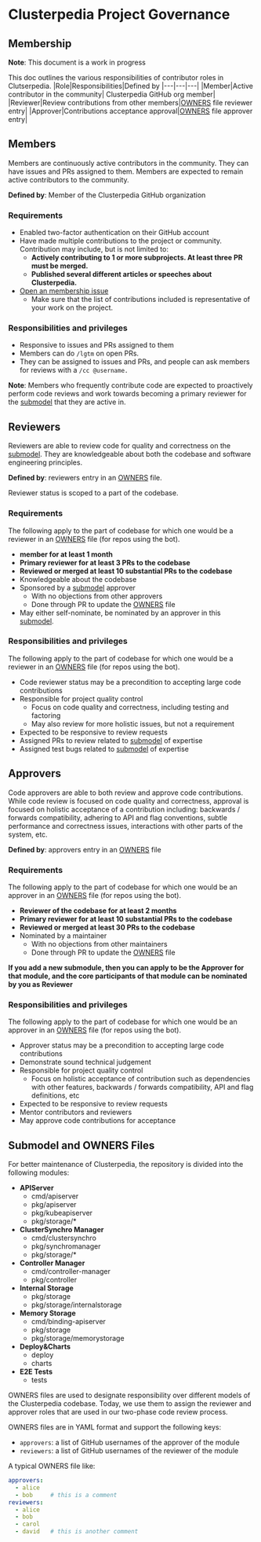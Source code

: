 # Clusterpedia Project Governance
## Membership
**Note**: This document is a work in progress

This doc outlines the various responsibilities of contributor roles in Clutserpedia.
|Role|Responsibilities|Defined by
|---|---|---|
|Member|Active contributor in the community| Clusterpedia GitHub org member|
|Reviewer|Review contributions from other members|[OWNERS](#submodel-and-owners-files) file reviewer entry|
|Approver|Contributions acceptance approval|[OWNERS](#submodel-and-owners-files) file approver entry|

## Members
Members are continuously active contributors in the community. They can have issues and PRs assigned to them.
Members are expected to remain active contributors to the community.

**Defined by**: Member of the Clusterpedia GitHub organization

### Requirements
* Enabled two-factor authentication on their GitHub account
* Have made multiple contributions to the project or community. Contribution may include, but is not limited to:
    * **Actively contributing to 1 or more subprojects. At least three PR must be merged.**
    * **Published several different articles or speeches about Clusterpedia.**
* [Open an membership issue](https://github.com/clusterpedia-io/clusterpedia/issues/new?assignees=Iceber&labels=kind%2Fmembership&template=membership-request.md&title=%5BMEMBERSHIP+REQUEST%5D+New+Member+of+Clusterpedia)
    * Make sure that the list of contributions included is representative of your work on the project.

### Responsibilities and privileges
* Responsive to issues and PRs assigned to them
* Members can do `/lgtm` on open PRs.
* They can be assigned to issues and PRs, and people can ask members for reviews with a `/cc @username.`

**Note**: Members who frequently contribute code are expected to proactively perform code reviews and work towards becoming a primary reviewer for the [submodel](#submodel-and-owners-files) that they are active in.

## Reviewers
Reviewers are able to review code for quality and correctness on the [submodel](#submodel-and-owners-files).
They are knowledgeable about both the codebase and software engineering principles.

**Defined by**: reviewers entry in an [OWNERS](#submodel-and-owners-files) file.

Reviewer status is scoped to a part of the codebase.

### Requirements
The following apply to the part of codebase for which one would be a reviewer in an [OWNERS](#submodel-and-owners-files) file (for repos using the bot).
* **member for at least 1 month**
* **Primary reviewer for at least 3 PRs to the codebase**
* **Reviewed or merged at least 10 substantial PRs to the codebase**
* Knowledgeable about the codebase
* Sponsored by a [submodel](#submodel-and-owners-files) approver
    * With no objections from other approvers
    * Done through PR to update the [OWNERS](#submodel-and-owners-files) file
* May either self-nominate, be nominated by an approver in this [submodel](#submodel-and-owners-files).

### Responsibilities and privileges
The following apply to the part of codebase for which one would be a reviewer in an [OWNERS](#submodel-and-owners-files) file (for repos using the bot).

* Code reviewer status may be a precondition to accepting large code contributions
* Responsible for project quality control
    * Focus on code quality and correctness, including testing and factoring
    * May also review for more holistic issues, but not a requirement
* Expected to be responsive to review requests
* Assigned PRs to review related to [submodel](#submodel-and-owners-files) of expertise
* Assigned test bugs related to [submodel](#submodel-and-owners-files) of expertise

## Approvers
Code approvers are able to both review and approve code contributions. While code review is focused on code quality and correctness, approval is focused on holistic acceptance of a contribution including: backwards / forwards compatibility, adhering to API and flag conventions, subtle performance and correctness issues, interactions with other parts of the system, etc.

**Defined by**: approvers entry in an [OWNERS](#submodel-and-owners-files) file

### Requirements
The following apply to the part of codebase for which one would be an approver in an [OWNERS](#submodel-and-owners-files) file (for repos using the bot).
* **Reviewer of the codebase for at least 2 months**
* **Primary reviewer for at least 10 substantial PRs to the codebase**
* **Reviewed or merged at least 30 PRs to the codebase**
* Nominated by a maintainer
    * With no objections from other maintainers
    * Done through PR to update the [OWNERS](#submodel-and-owners-files) file

**If you add a new submodule, then you can apply to be the Approver for that module, and the core participants of that module can be nominated by you as Reviewer**

### Responsibilities and privileges
The following apply to the part of codebase for which one would be an approver in an [OWNERS](#submodel-and-owners-files) file (for repos using the bot).

* Approver status may be a precondition to accepting large code contributions
* Demonstrate sound technical judgement
* Responsible for project quality control
    * Focus on holistic acceptance of contribution such as dependencies with other features, backwards / forwards compatibility, API and flag definitions, etc
* Expected to be responsive to review requests
* Mentor contributors and reviewers
* May approve code contributions for acceptance

## Submodel and OWNERS Files
For better maintenance of Clusterpedia, the repository is divided into the following modules:
* **APIServer**
    * cmd/apiserver
    * pkg/apiserver
    * pkg/kubeapiserver
    * pkg/storage/*
* **ClusterSynchro Manager**
    * cmd/clustersynchro
    * pkg/synchromanager
    * pkg/storage/*
* **Controller Manager**
    * cmd/controller-manager
    * pkg/controller
* **Internal Storage**
    * pkg/storage
    * pkg/storage/internalstorage
* **Memory Storage**
    * cmd/binding-apiserver
    * pkg/storage
    * pkg/storage/memorystorage
* **Deploy&Charts**
    * deploy
    * charts
* **E2E Tests**
    * tests

OWNERS files are used to designate responsibility over different models of the Clusterpedia codebase.
Today, we use them to assign the reviewer and approver roles that are used in our two-phase code review process.

OWNERS files are in YAML format and support the following keys:
* `approvers`: a list of GitHub usernames of the approver of the module
* `reviewers`: a list of GitHub usernames of the reviewer of the module

A typical OWNERS file like:
```yaml
approvers:
  - alice
  - bob     # this is a comment
reviewers:
  - alice
  - bob
  - carol
  - david   # this is another comment
```
